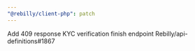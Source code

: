 ```yaml
---
"@rebilly/client-php": patch
---
```


Add 409 response KYC verification finish endpoint Rebilly/api-definitions#1867
